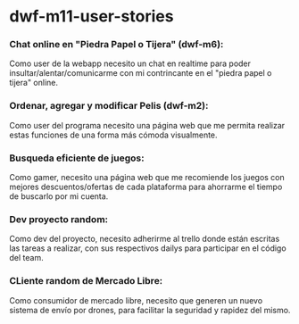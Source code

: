# dwf-m11-user-stories

### Chat online en "Piedra Papel o Tijera" (dwf-m6):
Como user de la webapp necesito un chat en realtime para poder insultar/alentar/comunicarme con mi contrincante en el "piedra papel o tijera" online.

### Ordenar, agregar y modificar Pelis (dwf-m2):
Como user del programa necesito una página web que me permita realizar estas funciones de una forma más cómoda visualmente.

### Busqueda eficiente de juegos:
Como gamer, necesito una página web que me recomiende los juegos con mejores descuentos/ofertas de cada plataforma para ahorrarme el tiempo de buscarlo por mi cuenta.

### Dev proyecto random:
Como dev del proyecto, necesito adherirme al trello donde están escritas las tareas a realizar, con sus respectivos dailys para participar en el código del team.

### CLiente random de Mercado Libre:
Como consumidor de mercado libre, necesito que generen un nuevo sistema de envío por drones, para facilitar la seguridad y rapidez del mismo.
